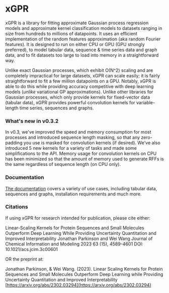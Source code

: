 # xGPR

xGPR is a library for fitting approximate Gaussian process regression
models and approximate kernel classification models to datasets ranging
in size from hundreds to millions of datapoints. It uses an efficient
implementation of the random features approximation (aka random Fourier
features). It is designed to run on either CPU or GPU (GPU strongly preferred), to
model tabular data, sequence & time series data and graph data, and to
fit datasets too large to load into memory in a straightforward way.

Unlike exact Gaussian processes, which exhibit O(N^2) scaling
and are completely impractical for large datasets, xGPR can scale easily;
it is fairly straightforward to fit a few million datapoints
on a GPU. Notably, xGPR is able to do this while providing
accuracy competitive with deep learning models (*unlike* variational
GP approximations). Unlike other libraries for Gaussian processes,
which only provide kernels for fixed-vector data (tabular data),
xGPR provides powerful convolution kernels for variable-length time series,
sequences and graphs.

### What's new in v0.3.2
In v0.3, we've improved the speed and memory consumption for most processes
and introduced sequence length masking, so that any zero-padding you use
is masked for convolution kernels (if desired). We've also introduced
5 new kernels for a variety of tasks and made some simplifications to the API.
Memory usage for convolution kernels on CPU has been minimized so that
the amount of memory used to generate RFFs is the same regardless of
sequence length (on CPU only).


### Documentation

[The documentation](https://xgpr.readthedocs.io/en/latest/) covers a variety of use cases, including tabular data,
sequences and graphs, installation requirements and much more.

### Citations

If using xGPR for research intended for publication, please cite either:


Linear-Scaling Kernels for Protein Sequences and Small Molecules Outperform Deep Learning While Providing Uncertainty Quantitation and Improved Interpretability
Jonathan Parkinson and Wei Wang
Journal of Chemical Information and Modeling 2023 63 (15), 4589-4601
DOI: 10.1021/acs.jcim.3c00601 

OR the preprint at:

Jonathan Parkinson, & Wei Wang. (2023). Linear Scaling Kernels for Protein Sequences and Small Molecules Outperform
Deep Learning while Providing Uncertainty Quantitation and Improved Interpretability
[https://arxiv.org/abs/2302.03294](https://arxiv.org/abs/2302.03294)
